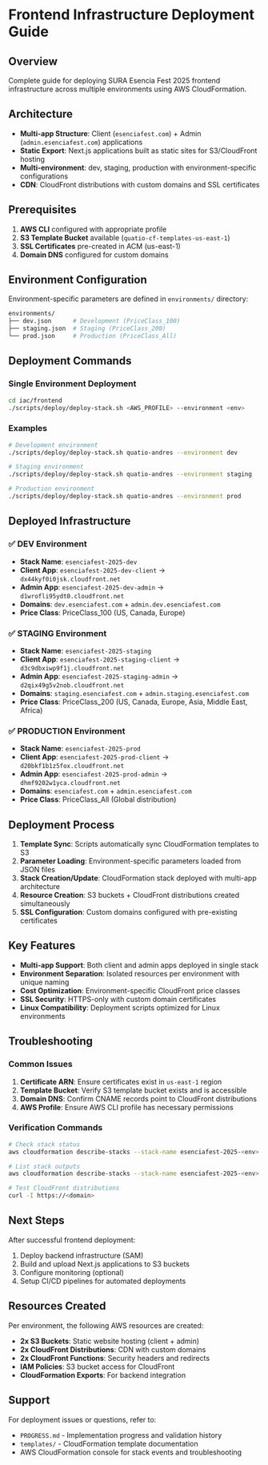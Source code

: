# Frontend Infrastructure Deployment Guide

## Overview

Complete guide for deploying SURA Esencia Fest 2025 frontend infrastructure across multiple environments using AWS CloudFormation.

## Architecture

- **Multi-app Structure**: Client (`esenciafest.com`) + Admin (`admin.esenciafest.com`) applications
- **Static Export**: Next.js applications built as static sites for S3/CloudFront hosting
- **Multi-environment**: dev, staging, production with environment-specific configurations
- **CDN**: CloudFront distributions with custom domains and SSL certificates

## Prerequisites

1. **AWS CLI** configured with appropriate profile
2. **S3 Template Bucket** available (`quatio-cf-templates-us-east-1`)
3. **SSL Certificates** pre-created in ACM (us-east-1)
4. **Domain DNS** configured for custom domains

## Environment Configuration

Environment-specific parameters are defined in `environments/` directory:

```bash
environments/
├── dev.json      # Development (PriceClass_100)
├── staging.json  # Staging (PriceClass_200)  
└── prod.json     # Production (PriceClass_All)
```

## Deployment Commands

### Single Environment Deployment

```bash
cd iac/frontend
./scripts/deploy/deploy-stack.sh <AWS_PROFILE> --environment <env>
```

### Examples

```bash
# Development environment
./scripts/deploy/deploy-stack.sh quatio-andres --environment dev

# Staging environment  
./scripts/deploy/deploy-stack.sh quatio-andres --environment staging

# Production environment
./scripts/deploy/deploy-stack.sh quatio-andres --environment prod
```

## Deployed Infrastructure

### ✅ DEV Environment
- **Stack Name**: `esenciafest-2025-dev`
- **Client App**: `esenciafest-2025-dev-client` → `dx44kyf0i0jsk.cloudfront.net`
- **Admin App**: `esenciafest-2025-dev-admin` → `d1wrofli95ydt0.cloudfront.net`  
- **Domains**: `dev.esenciafest.com` + `admin.dev.esenciafest.com`
- **Price Class**: PriceClass_100 (US, Canada, Europe)

### ✅ STAGING Environment  
- **Stack Name**: `esenciafest-2025-staging`
- **Client App**: `esenciafest-2025-staging-client` → `d3c9dbxiwp9f1j.cloudfront.net`
- **Admin App**: `esenciafest-2025-staging-admin` → `d2qix49g5v2nob.cloudfront.net`
- **Domains**: `staging.esenciafest.com` + `admin.staging.esenciafest.com`
- **Price Class**: PriceClass_200 (US, Canada, Europe, Asia, Middle East, Africa)

### ✅ PRODUCTION Environment
- **Stack Name**: `esenciafest-2025-prod` 
- **Client App**: `esenciafest-2025-prod-client` → `d20bkf1b1z5fox.cloudfront.net`
- **Admin App**: `esenciafest-2025-prod-admin` → `dhmf9202w1yca.cloudfront.net`
- **Domains**: `esenciafest.com` + `admin.esenciafest.com`
- **Price Class**: PriceClass_All (Global distribution)

## Deployment Process

1. **Template Sync**: Scripts automatically sync CloudFormation templates to S3
2. **Parameter Loading**: Environment-specific parameters loaded from JSON files
3. **Stack Creation/Update**: CloudFormation stack deployed with multi-app architecture
4. **Resource Creation**: S3 buckets + CloudFront distributions created simultaneously
5. **SSL Configuration**: Custom domains configured with pre-existing certificates

## Key Features

- **Multi-app Support**: Both client and admin apps deployed in single stack
- **Environment Separation**: Isolated resources per environment with unique naming
- **Cost Optimization**: Environment-specific CloudFront price classes
- **SSL Security**: HTTPS-only with custom domain certificates
- **Linux Compatibility**: Deployment scripts optimized for Linux environments

## Troubleshooting

### Common Issues

1. **Certificate ARN**: Ensure certificates exist in `us-east-1` region
2. **Template Bucket**: Verify S3 template bucket exists and is accessible
3. **Domain DNS**: Confirm CNAME records point to CloudFront distributions
4. **AWS Profile**: Ensure AWS CLI profile has necessary permissions

### Verification Commands

```bash
# Check stack status
aws cloudformation describe-stacks --stack-name esenciafest-2025-<env> --profile <profile>

# List stack outputs
aws cloudformation describe-stacks --stack-name esenciafest-2025-<env> --query 'Stacks[0].Outputs'

# Test CloudFront distributions
curl -I https://<domain>
```

## Next Steps

After successful frontend deployment:

1. Deploy backend infrastructure (SAM)
2. Build and upload Next.js applications to S3 buckets
3. Configure monitoring (optional)
4. Setup CI/CD pipelines for automated deployments

## Resources Created

Per environment, the following AWS resources are created:

- **2x S3 Buckets**: Static website hosting (client + admin)
- **2x CloudFront Distributions**: CDN with custom domains
- **2x CloudFront Functions**: Security headers and redirects
- **IAM Policies**: S3 bucket access for CloudFront
- **CloudFormation Exports**: For backend integration

## Support

For deployment issues or questions, refer to:
- `PROGRESS.md` - Implementation progress and validation history
- `templates/` - CloudFormation template documentation
- AWS CloudFormation console for stack events and troubleshooting